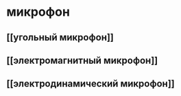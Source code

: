 # микрофон
## [[угольный микрофон]]
## [[электромагнитный микрофон]]
## [[электродинамический микрофон]]
